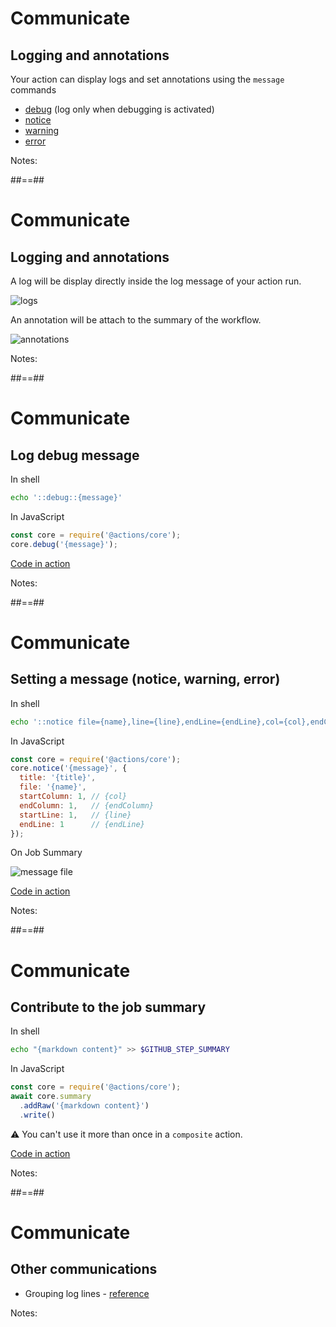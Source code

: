 <!-- .slide: -->

# Communicate

## Logging and annotations

Your action can display logs and set annotations using the `message` commands

- [debug](https://docs.github.com/en/actions/using-workflows/workflow-commands-for-github-actions#setting-a-debug-message) (log only when debugging is activated)
- [notice](https://docs.github.com/en/actions/using-workflows/workflow-commands-for-github-actions#setting-a-notice-message)
- [warning](https://docs.github.com/en/actions/using-workflows/workflow-commands-for-github-actions#setting-a-warning-message)
- [error](https://docs.github.com/en/actions/using-workflows/workflow-commands-for-github-actions#setting-an-error-message)

Notes:
 
##==##

# Communicate

## Logging and annotations

A log will be display directly inside the log message of your action run.

![logs](./assets/images/interations-communicate-logs.png)

An annotation will be attach to the summary of the workflow.

![annotations](./assets/images/interations-communicate-annotations.png)

Notes:

##==##

<!-- .slide: class="with-code-bg-dark" -->

# Communicate

## Log debug message

In shell

```bash
echo '::debug::{message}'
```

In JavaScript

```js
const core = require('@actions/core');
core.debug('{message}');
```

[Code in action](https://github.com/sfeir-open-source/sfeir-school-github-action-dev/blob/main/.github/workflows/interactions.yaml)
<!-- .element: class="credits" -->

Notes:
 
##==##

<!-- .slide: class="with-code-bg-dark" -->

# Communicate

## Setting a message (notice, warning, error)

In shell

```bash
echo '::notice file={name},line={line},endLine={endLine},col={col},endColumn={endColumn},title={title}::{message}'
```

In JavaScript

```js
const core = require('@actions/core');
core.notice('{message}', {
  title: '{title}',
  file: '{name}',
  startColumn: 1, // {col}
  endColumn: 1,   // {endColumn}
  startLine: 1,   // {line}
  endLine: 1      // {endLine}
});
```

On Job Summary

![message file](./assets/images/interactions-communicate-message-file.png)

[Code in action](https://github.com/sfeir-open-source/sfeir-school-github-action-dev/blob/main/.github/workflows/interactions.yaml)
<!-- .element: class="credits" -->

Notes:
 
##==##

<!-- .slide: class="with-code-bg-dark" -->

# Communicate

## Contribute to the job summary

In shell

```bash
echo "{markdown content}" >> $GITHUB_STEP_SUMMARY
```

In JavaScript

```js
const core = require('@actions/core');
await core.summary
  .addRaw('{markdown content}')
  .write()
```

⚠️ You can't use it more than once in a `composite` action.

[Code in action](https://github.com/sfeir-open-source/sfeir-school-github-action-dev/blob/main/.github/workflows/interactions.yaml)
<!-- .element: class="credits" -->

Notes:
 
##==##

# Communicate

## Other communications

- Grouping log lines - [reference](https://docs.github.com/en/actions/using-workflows/workflow-commands-for-github-actions#grouping-log-lines)

Notes:
 
